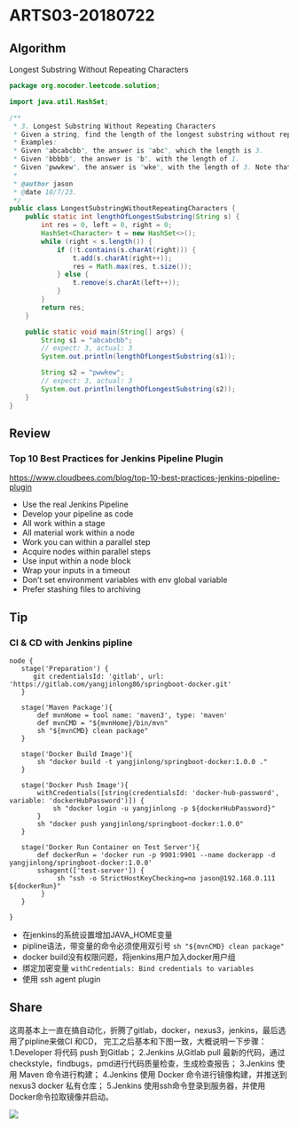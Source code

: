 # ARTS03-20180722

## Algorithm

Longest Substring Without Repeating Characters

```java
package org.nocoder.leetcode.solution;

import java.util.HashSet;

/**
 * 3. Longest Substring Without Repeating Characters
 * Given a string, find the length of the longest substring without repeating characters.
 * Examples:
 * Given "abcabcbb", the answer is "abc", which the length is 3.
 * Given "bbbbb", the answer is "b", with the length of 1.
 * Given "pwwkew", the answer is "wke", with the length of 3. Note that the answer must be a substring, "pwke" is a subsequence and not a substring.
 *
 * @author jason
 * @date 18/7/23.
 */
public class LongestSubstringWithoutRepeatingCharacters {
    public static int lengthOfLongestSubstring(String s) {
        int res = 0, left = 0, right = 0;
        HashSet<Character> t = new HashSet<>();
        while (right < s.length()) {
            if (!t.contains(s.charAt(right))) {
                t.add(s.charAt(right++));
                res = Math.max(res, t.size());
            } else {
                t.remove(s.charAt(left++));
            }
        }
        return res;
    }

    public static void main(String[] args) {
        String s1 = "abcabcbb";
        // expect: 3, actual: 3
        System.out.println(lengthOfLongestSubstring(s1));

        String s2 = "pwwkew";
        // expect: 3, actual: 3
        System.out.println(lengthOfLongestSubstring(s2));
    }
}

```

## Review

### Top 10 Best Practices for Jenkins Pipeline Plugin

https://www.cloudbees.com/blog/top-10-best-practices-jenkins-pipeline-plugin

- Use the real Jenkins Pipeline
- Develop your pipeline as code
- All work within a stage
- All material work within a node
- Work you can within a parallel step
- Acquire nodes within parallel steps
- Use input within a node block
- Wrap your inputs in a timeout
- Don’t set environment variables with env global variable
- Prefer stashing files to archiving


## Tip

### CI & CD with Jenkins pipline

```shell
node {
   stage('Preparation') {
      git credentialsId: 'gitlab', url: 'https://gitlab.com/yangjinlong86/springboot-docker.git'
   }

   stage('Maven Package'){
       def mvnHome = tool name: 'maven3', type: 'maven'
       def mvnCMD = "${mvnHome}/bin/mvn"
       sh "${mvnCMD} clean package"
   }

   stage('Docker Build Image'){
       sh "docker build -t yangjinlong/springboot-docker:1.0.0 ."
   }

   stage('Docker Push Image'){
       withCredentials([string(credentialsId: 'docker-hub-password', variable: 'dockerHubPassword')]) {
           sh "docker login -u yangjinlong -p ${dockerHubPassword}"
       }
       sh "docker push yangjinlong/springboot-docker:1.0.0"
   }

   stage('Docker Run Container on Test Server'){
       def dockerRun = 'docker run -p 9901:9901 --name dockerapp -d yangjinlong/springboot-docker:1.0.0'
       sshagent(['test-server']) {
            sh "ssh -o StrictHostKeyChecking=no jason@192.168.0.111 ${dockerRun}"
        }
   }
   
}
```

- 在jenkins的系统设置增加JAVA_HOME变量
- pipline语法，带变量的命令必须使用双引号 `sh "${mvnCMD} clean package"`
- docker build没有权限问题，将jenkins用户加入docker用户组
- 绑定加密变量 `withCredentials: Bind credentials to variables`
- 使用 ssh agent plugin

## Share

这周基本上一直在搞自动化，折腾了gitlab，docker，nexus3，jenkins，最后选用了pipline来做CI 和CD， 
完工之后基本和下图一致，大概说明一下步骤：
1.Developer 将代码 push 到Gitlab；
2.Jenkins 从Gitlab pull 最新的代码，通过checkstyle，findbugs，pmd进行代码质量检查，生成检查报告；
3.Jenkins 使用 Maven 命令进行构建；
4.Jenkins 使用 Docker 命令进行镜像构建，并推送到 nexus3 docker 私有仓库；
5.Jenkins 使用ssh命令登录到服务器，并使用Docker命令拉取镜像并启动。

![](https://raw.githubusercontent.com/yangjinlong86/nocoder/master/data/images/201807/jenkins-pipline.jpeg)